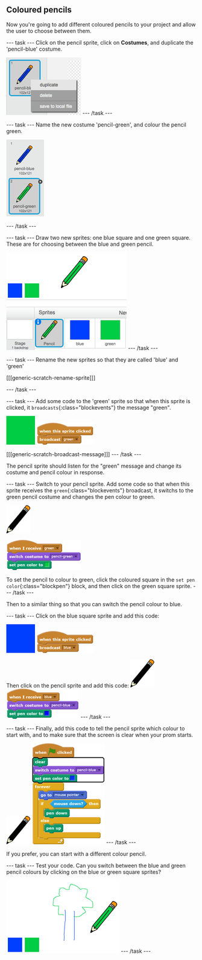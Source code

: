 ## Coloured pencils

Now you're going to add different coloured pencils to your project and allow the user to choose between them.

--- task ---
Click on the pencil sprite, click on **Costumes**, and duplicate the 'pencil-blue' costume.

![screenshot](images/paint-blue-duplicate.png)
--- /task ---

--- task ---
Name the new costume 'pencil-green', and colour the pencil green.

![screenshot](images/paint-pencil-green.png)

--- /task ---

--- task ---
Draw two new sprites: one blue square and one green square. These are for choosing between the blue and green pencil.

![screenshot](images/paint-selectors.png)
--- /task ---

--- task ---
Rename the new sprites so that they are called 'blue' and 'green'

[[[generic-scratch-rename-sprite]]]

--- /task ---

--- task ---
Add some code to the 'green' sprite so that when this sprite is clicked, it `broadcasts`{:class="blockevents"} the message "green".

![green square](images/green_square.png)
![blocks_1545215454_9892426](images/blocks_1545215454_9892426.png)

[[[generic-scratch-broadcast-message]]]
--- /task ---

The pencil sprite should listen for the "green" message and change its costume and pencil colour in response.

--- task ---
Switch to your pencil sprite. Add some code so that when this sprite receives the `green`{:class="blockevents"} broadcast, it switchs to the green pencil costume and changes the pen colour to green.

![pencil](images/pencil.png)

![blocks_1545215456_0834806](images/blocks_1545215456_0834806.png)

To set the pencil to colour to green, click the coloured square in the `set pen color`{:class="blockpen"} block, and then click on the green square sprite.
--- /task ---

Then to a similar thing so that you can switch the pencil colour to blue.

--- task ---
Click on the blue square sprite and add this code:

![blue_square](images/blue_square.png)
![blocks_1545215457_1853302](images/blocks_1545215457_1853302.png)

Then click on the pencil sprite and add this code:
![pencil](images/pencil.png)
![blocks_1545215458_3099954](images/blocks_1545215458_3099954.png)
--- /task --- 

--- task ---
Finally, add this code to tell the pencil sprite which colour to start with, and to make sure that the screen is clear when your prom starts.

![pencil](images/pencil.png)
![blocks_1545215459_4364326](images/blocks_1545215459_4364326.png)
--- /task ---

If you prefer, you can start with a different colour pencil.

--- task ---
Test your code. Can you switch between the blue and green pencil colours by clicking on the blue or green square sprites?

![screenshot](images/paint-pens-test.png)
--- /task ---

